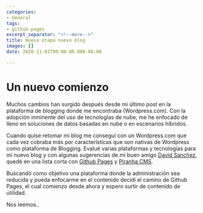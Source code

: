 ```yaml
---
categories:
- General
tags:
- github-pages
excerpt_separator: "<!--more-->"
title: Nueva etapa nuevo blog
images: []
date: 2020-11-01T00:00:00.000-06:00

---
```

# Un nuevo comienzo

Muchos cambios han surgido después desde mi último post en la plataforma de blogging donde me encontraba (Wordpress.com). Con la adopción inminente del uso de tecnologías de nube, me he enfocado de lleno en soluciones de datos basadas en nube o en escenarios híbridos.

Cuando quise retomar mi blog me conseguí con un Wordpress.com que cada vez cobraba más por características que son nativas de Wordpress como plataforma de Blogging. Evalué varias plataformas y tecnologías para mi nuevo blog y con algunas sugerencias de mi buen amigo [David Sanchez](https://davidsanchez.cr "David Sanchez"), quedé en una lista corta con [Github Pages](https://pages.github.com) y [Piranha CMS](https://piranhacms.org).

Buscando como objetivo una plataforma donde la administración sea reducida y pueda enfocarme en el contenido decidí el camino de Github Pages, el cual comienzo desde ahora y espero surtir de contenido de utilidad.

Nos leemos..

<!--more-->